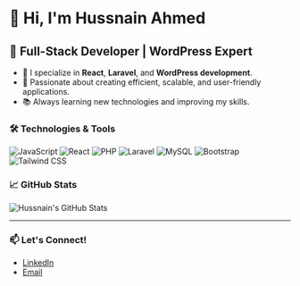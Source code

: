 # 👋 Hi, I'm Hussnain Ahmed

## 🚀 Full-Stack Developer | WordPress Expert

- 🔧 I specialize in **React**, **Laravel**, and **WordPress development**.
- 🎯 Passionate about creating efficient, scalable, and user-friendly applications.
- 📚 Always learning new technologies and improving my skills.

### 🛠️ Technologies & Tools
![JavaScript](https://img.shields.io/badge/-JavaScript-F7DF1E?logo=javascript&logoColor=black&style=flat)
![React](https://img.shields.io/badge/-React_19-61DAFB?logo=react&logoColor=black&style=flat)
![PHP](https://img.shields.io/badge/-PHP-777BB4?logo=php&logoColor=white&style=flat)
![Laravel](https://img.shields.io/badge/-Laravel-FF2D20?logo=laravel&logoColor=white&style=flat)
![MySQL](https://img.shields.io/badge/-MySQL-4479A1?logo=mysql&logoColor=white&style=flat)
![Bootstrap](https://img.shields.io/badge/-Bootstrap-563D7C?logo=bootstrap&logoColor=white&style=flat)
![Tailwind CSS](https://img.shields.io/badge/-Tailwind_CSS-38B2AC?logo=tailwind-css&logoColor=white&style=flat)

### 📈 GitHub Stats
![Hussnain's GitHub Stats](https://github-readme-stats.vercel.app/api?username=hussnain-143&show_icons=true&theme=radical)

---

### 📫 Let's Connect!
- [LinkedIn](https://www.linkedin.com/in/your-link)
- [Email](mailto:hussnainahmed143@gmail.com)
